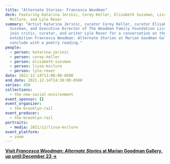 ```yaml
---
title: "Alternate Stories: Francesca Woodman"
deck: Featuring Katarina Jerinic, Corey Keller, Elisabeth Sussman, Lissa
  McClure, and Lyle Rexer
summary: "Artist Katarina Jerinic, curator Corey Keller, curator Elisabeth
  Sussman, and Executive Director of The Woodman Family Foundation Lissa McClure
  join critic, curator, and writer Lyle Rexer for a conversation on the
  exhibition Francesca Woodman: Alternate Stories at Marian Goodman Gallery. We
  conclude with a poetry reading."
people:
  - person: katarina-jerinic
  - person: corey-keller
  - person: elisabeth-sussman
  - person: lissa-mcclure
  - person: lyle-rexer
date: 2021-12-14T13:00:00-0500
end_date: 2021-12-14T14:30:00-0500
series: 450
collections:
  - the-new-social-environment
event_sponsor: []
event_organizer:
  - the-brooklyn-rail
event_producer:
  - the-brooklyn-rail
portraits:
  - media: 2021/12/lissa-mcclure
event_platform:
  - zoom
---
```

**[Visit *Francesca Woodman: Alternate Stories* at Marian Goodman Gallery, up until December 23 →](https://www.mariangoodman.com/exhibitions/)**